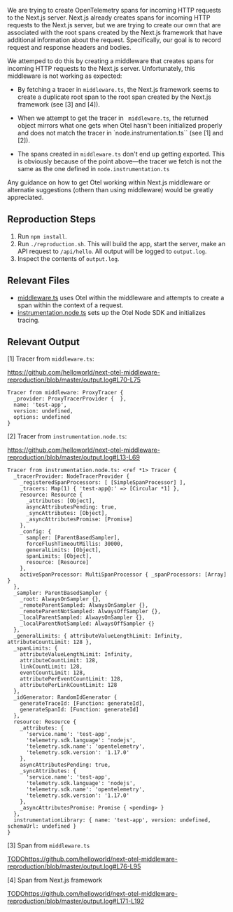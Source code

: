 We are trying to create OpenTelemetry spans for incoming HTTP requests to the Next.js server. Next.js already creates spans for incoming HTTP requests to the Next.js server, but we are trying to create our own that are associated with the root spans created by the Next.js framework that have additional information about the request. Specifically, our goal is to record request and response headers and bodies.

We attemped to do this by creating a middleware that creates spans for incoming HTTP requests to the Next.js server. Unfortunately, this middleware is not working as expected:

- By fetching a tracer in `middleware.ts`, the Next.js framework seems to create a duplicate root span to the root span created by the Next.js framework (see [3] and [4]).

- When we attempt to get the tracer in ` middleware.ts`, the returned object mirrors what one gets when Otel hasn't been initialized properly and does not match the tracer in `node.instrumentation.ts`` (see [1] and [2]).

- The spans created in `middleware.ts` don't end up getting exported. This is obviously because of the point above—the tracer we fetch is not the same as the one defined in `node.instrumentation.ts`

Any guidance on how to get Otel working within Next.js middleware or alternatie suggestions (othern than using middleware) would be greatly appreciated.

## Reproduction Steps

1. Run `npm install`.
2. Run `./reproduction.sh`. This will build the app, start the server, make an API request to `/api/hello`. All output will be logged to `output.log`.
3. Inspect the contents of `output.log`.

## Relevant Files

- [middleware.ts](src/middleware.ts) uses Otel within the middleware and attempts to create a span within the context of a request.
- [instrumentation.node.ts](src/instrumentation.node.ts) sets up the Otel Node SDK and initializes tracing.

## Relevant Output

[1] Tracer from `middleware.ts`:

https://github.com/helloworld/next-otel-middleware-reproduction/blob/master/output.log#L70-L75

```
Tracer from middleware: ProxyTracer {
  _provider: ProxyTracerProvider {  },
  name: 'test-app',
  version: undefined,
  options: undefined
}
```

[2] Tracer from `instrumentation.node.ts`:

https://github.com/helloworld/next-otel-middleware-reproduction/blob/master/output.log#L13-L69

```
Tracer from instrumentation.node.ts: <ref *1> Tracer {
  _tracerProvider: NodeTracerProvider {
    _registeredSpanProcessors: [ [SimpleSpanProcessor] ],
    _tracers: Map(1) { 'test-app@:' => [Circular *1] },
    resource: Resource {
      _attributes: [Object],
      asyncAttributesPending: true,
      _syncAttributes: [Object],
      _asyncAttributesPromise: [Promise]
    },
    _config: {
      sampler: [ParentBasedSampler],
      forceFlushTimeoutMillis: 30000,
      generalLimits: [Object],
      spanLimits: [Object],
      resource: [Resource]
    },
    activeSpanProcessor: MultiSpanProcessor { _spanProcessors: [Array] }
  },
  _sampler: ParentBasedSampler {
    _root: AlwaysOnSampler {},
    _remoteParentSampled: AlwaysOnSampler {},
    _remoteParentNotSampled: AlwaysOffSampler {},
    _localParentSampled: AlwaysOnSampler {},
    _localParentNotSampled: AlwaysOffSampler {}
  },
  _generalLimits: { attributeValueLengthLimit: Infinity, attributeCountLimit: 128 },
  _spanLimits: {
    attributeValueLengthLimit: Infinity,
    attributeCountLimit: 128,
    linkCountLimit: 128,
    eventCountLimit: 128,
    attributePerEventCountLimit: 128,
    attributePerLinkCountLimit: 128
  },
  _idGenerator: RandomIdGenerator {
    generateTraceId: [Function: generateId],
    generateSpanId: [Function: generateId]
  },
  resource: Resource {
    _attributes: {
      'service.name': 'test-app',
      'telemetry.sdk.language': 'nodejs',
      'telemetry.sdk.name': 'opentelemetry',
      'telemetry.sdk.version': '1.17.0'
    },
    asyncAttributesPending: true,
    _syncAttributes: {
      'service.name': 'test-app',
      'telemetry.sdk.language': 'nodejs',
      'telemetry.sdk.name': 'opentelemetry',
      'telemetry.sdk.version': '1.17.0'
    },
    _asyncAttributesPromise: Promise { <pending> }
  },
  instrumentationLibrary: { name: 'test-app', version: undefined, schemaUrl: undefined }
}
```

[3] Span from `middleware.ts`

[TODO](https://github.com/helloworld/next-otel-middleware-reproduction/blob/master/output.log#L76-L95)https://github.com/helloworld/next-otel-middleware-reproduction/blob/master/output.log#L76-L95

[4] Span from Next.js framework

[TODO](https://github.com/helloworld/next-otel-middleware-reproduction/blob/master/output.log#L171-L192)https://github.com/helloworld/next-otel-middleware-reproduction/blob/master/output.log#L171-L192
